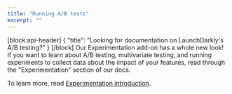 ```yaml
---
title: "Running A/B tests"
excerpt: ""
---
```

[block:api-header]
{
  "title": "Looking for documentation on LaunchDarkly's A/B testing?"
}
[/block]
Our Experimentation add-on has a whole new look! If you want to learn about A/B testing, multivariate testing, and running experiments to collect data about the impact of your features, read through the "Experimentation" section of our docs.

To learn more, read [Experimentation introduction](doc:experimentation).
